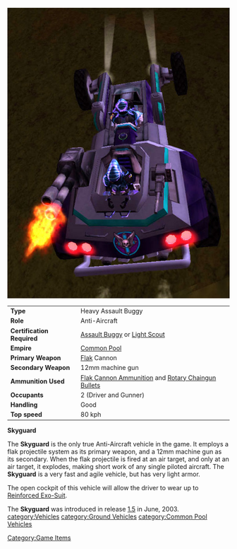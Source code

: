 ![](images/Skyguard.jpg "Skyguard.jpg")

|                            |                                                                                                                                     |
| -------------------------- | ----------------------------------------------------------------------------------------------------------------------------------- |
| **Type**                   | Heavy Assault Buggy                                                                                                                 |
| **Role**                   | Anti-Aircraft                                                                                                                       |
| **Certification Required** | [Assault Buggy](<Assault_Buggy_(Certification)>) or [Light Scout](../certifications/Light_Scout.md)                             |
| **Empire**                 | [Common Pool](../terminology/Common_Pool.md)                                                                                            |
| **Primary Weapon**         | [Flak](../weapons/Flak.md) Cannon                                                                                                   |
| **Secondary Weapon**       | 12mm machine gun                                                                                                                    |
| **Ammunition Used**        | [Flak Cannon Ammunition](../ammunition/Flak_Cannon_Ammunition.md) and [Rotary Chaingun Bullets](ammunition/Rotary_Chaingun_Bullets.md) |
| **Occupants**              | 2 (Driver and Gunner)                                                                                                               |
| **Handling**               | Good                                                                                                                                |
| **Top speed**              | 80 kph                                                                                                                              |

**Skyguard**

The **Skyguard** is the only true Anti-Aircraft vehicle in the game. It
employs a flak projectile system as its primary weapon, and a 12mm
machine gun as its secondary. When the flak projectile is fired at an
air target, and only at an air target, it explodes, making short work of
any single piloted aircraft. The **Skyguard** is a very fast and agile
vehicle, but has very light armor.

The open cockpit of this vehicle will allow the driver to wear up to
[Reinforced Exo-Suit](../armor/Reinforced_Exo-Suit.md).

The **Skyguard** was introduced in release [1.5](1.md.5) in
June, 2003. [category:Vehicles](category:Vehicles.md)
[category:Ground Vehicles](category:Ground_Vehicles.md)
[category:Common Pool
Vehicles](category:Common_Pool_Vehicles.md)

[Category:Game Items](Category:Game_Items.md)
